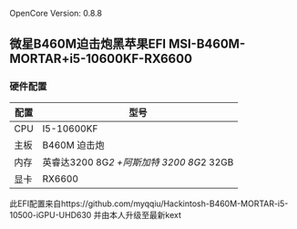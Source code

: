 OpenCore Version: 0.8.8
## 微星B460M迫击炮黑苹果EFI MSI-B460M-MORTAR+i5-10600KF-RX6600

### 硬件配置

|  配置   | 型号  |
|  ----  | ----  |
| CPU  | I5-10600KF |
| 主板  | B460M 迫击炮 |
| 内存  | 英睿达3200 8G*2 +阿斯加特 3200 8G*2 32GB| 
| 显卡  | RX6600  |



此EFI配置来自https://github.com/myqqiu/Hackintosh-B460M-MORTAR-i5-10500-iGPU-UHD630
并由本人升级至最新kext
